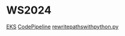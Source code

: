 # WS2024
[EKS](EKS/helper.md)
[CodePipeline](CodePipeline/helper.md)
[rewritepathswithpython.py](Lambda@Edge/rewritepathswithpython.py)